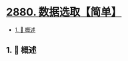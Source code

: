 # [2880. 数据选取【简单】](https://github.com/Tdahuyou/TNotes.leetcode/tree/main/notes/2880.%20%E6%95%B0%E6%8D%AE%E9%80%89%E5%8F%96%E3%80%90%E7%AE%80%E5%8D%95%E3%80%91)

<!-- region:toc -->

- [1. 📝 概述](#1--概述)

<!-- endregion:toc -->

## 1. 📝 概述
